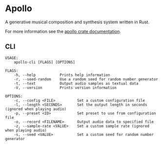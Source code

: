 # Apollo

A generative musical composition and synthesis system written in Rust.

For more information see the [apollo crate documentation](https://robhardwick.github.io/apollo/docs/apollo/index.html).

## CLI
```
USAGE:
    apollo-cli [FLAGS] [OPTIONS]

FLAGS:
    -h, --help           Prints help information
    -r, --seed-random    Use a random seed for random number generator
    -t, --text           Output audio samples as textual data
    -V, --version        Prints version information

OPTIONS:
    -c, --config <FILE>          Set a custom configuration file
    -l, --length <SECONDS>       Set the output length in seconds (ignored when playing audio)
    -p, --preset <ID>            Set preset to use from configuration file
    -o, --record <FILENAME>      Output audio data to specified file
    -z, --sample-rate <VALUE>    Set a custom sample rate (ignored when playing audio)
    -s, --seed <VALUE>           Set a custom seed for random number generator
```
